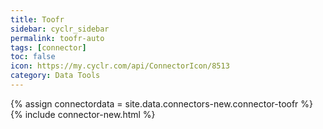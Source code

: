 ```yaml
---
title: Toofr
sidebar: cyclr_sidebar
permalink: toofr-auto
tags: [connector]
toc: false
icon: https://my.cyclr.com/api/ConnectorIcon/8513
category: Data Tools
---
```

{% assign connectordata = site.data.connectors-new.connector-toofr %}
{% include connector-new.html %}	